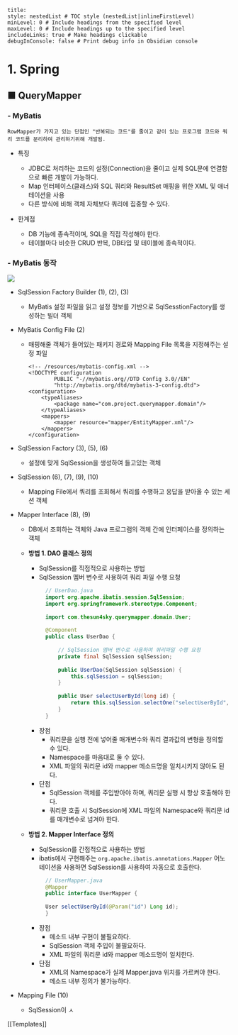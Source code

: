 ```table-of-contents
title: 
style: nestedList # TOC style (nestedList|inlineFirstLevel)
minLevel: 0 # Include headings from the specified level
maxLevel: 0 # Include headings up to the specified level
includeLinks: true # Make headings clickable
debugInConsole: false # Print debug info in Obsidian console
```

# 1. Spring
## ■ QueryMapper

### - MyBatis
``` plaintext
RowMapper가 가지고 있는 단점인 "반복되는 코드"를 줄이고 같이 있는 프로그램 코드와 쿼리 코드를 분리하여 관리하기위해 개발됨.
```
- 특징
	- JDBC로 처리하는 코드의 설정(Connection)을 줄이고 실제 SQL문에 연결함으로 빠른 개발이 가능하다.
	- Map 인터페이스(클래스)와 SQL 쿼리와 ResultSet 매핑을 위한 XML 및 애너테이션을 사용
	- 다른 방식에 비해 객체 자체보다 쿼리에 집중할 수 있다.
	  
- 한계점
	- DB 기능에 종속적이며, SQL을 직접 작성해야 한다.
	- 테이블마다 비슷한 CRUD 반복, DB타입 및 테이블에 종속적이다.

### - MyBatis 동작
![](https://i.imgur.com/ryHgGJ5.png)
- SqlSession Factory Builder (1), (2), (3)
	- MyBatis  설정 파일을 읽고 설정 정보를 기반으로 SqlSesstionFactory를 생성하는 빌더 객체
	  
- MyBatis Config File (2)
	- 매핑해줄 객체가 들어있는 패키지 경로와 Mapping File 목록을 지정해주는 설정 파일
		```
		<!-- /resources/mybatis-config.xml -->
		<!DOCTYPE configuration
		        PUBLIC "-//mybatis.org//DTD Config 3.0//EN"
		        "http://mybatis.org/dtd/mybatis-3-config.dtd">
		<configuration>
		    <typeAliases>
		        <package name="com.project.querymapper.domain"/>
		    </typeAliases>
		    <mappers>
			    <mapper resource="mapper/EntityMapper.xml"/>
		    </mappers>
		</configuration>
		```
	
- SqlSession Factory (3), (5), (6)
	- 설정에 맞게 SqlSession을 생성하여 들고있는 객체
	  
- SqlSession (6), (7), (9), (10)
	- Mapping File에서 쿼리를 조회해서 쿼리를 수행하고 응답을 받아올 수 있는 세션 객체
	  
- Mapper Interface (8), (9)
	- DB에서 조회하는 객체와 Java 프로그램의 객체 간에 인터페이스를 정의하는 객체
	- **방법 1. DAO 클래스 정의**
		- SqlSession를 직접적으로 사용하는 방법
		- SqlSession 멤버 변수로 사용하여 쿼리 파일 수행 요청
		  ``` java
			// UserDao.java
			import org.apache.ibatis.session.SqlSession;
			import org.springframework.stereotype.Component;
			
			import com.thesun4sky.querymapper.domain.User;
			
			@Component
			public class UserDao {
			
				// SqlSession 멤버 변수로 사용하며 쿼리파일 수행 요청
				private final SqlSession sqlSession;
			  
				public UserDao(SqlSession sqlSession) {
				    this.sqlSession = sqlSession;
				}
			  
				public User selectUserById(long id) {
				    return this.sqlSession.selectOne("selectUserById", id);
				}
			}
			```
		- 장점
			- 쿼리문을 실행 전에 넣어줄 매개변수와 쿼리 결과값의 변형을 정의할 수 있다.
			- Namespace를 마음대로 둘 수 있다.
			- XML 파일의 쿼리문 id와 mapper 메소드명을 일치시키지 않아도 된다.
		- 단점
			- SqlSession 객체를 주입받아야 하며, 쿼리문 실행 시 항상 호출해야 한다.
			- 쿼리문 호출 시 SqlSession에 XML 파일의 Namespace와 쿼리문 id를 매개변수로 넘겨야 한다.
	
	- **방법 2. Mapper Interface 정의**
		- SqlSession를 간접적으로 사용하는 방법
		- ibatis에서 구현해주는 `org.apache.ibatis.annotations.Mapper` 어노테이션을 사용하면 SqlSession를 사용하여 자동으로 호출한다.
		  ``` java
			// UserMapper.java
			@Mapper
			public interface UserMapper {
			
			User selectUserById(@Param("id") Long id);
			}
			```
		- 장점
			- 메소드 내부 구현이 불필요하다.
			- SqlSession 객체 주입이 불필요하다.
			- XML 파일의 쿼리문 id와 mapper 메소드명이 일치한다.
		- 단점
			- XML의 Namespace가 실제 Mapper.java 위치를 가르켜야 한다.
			- 메소드 내부 정의가 불가능하다.
	
- Mapping File (10)
	- SqlSession이 ㅅ





[[Templates]]
